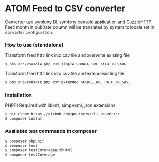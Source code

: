 # ATOM Feed to CSV converter

Converter use symfony DI, symfony console application and GuzzleHTTP.  
Feed month in pubDate column will be translated by system to locale set in converter configuration.  
 

### How to use (standalone)

Transform feed http link into csv file and overwrite existing file

```sh
$ php src/console.php csv:simple SOURCE_URL PATH_TO_SAVE
````
Transform feed http link into csv file and extend existing file
```sh
$ php src/console.php csv:extended SOURCE_URL PATH_TO_SAVE
```

### Installation
PHP7.1 Required with libxml, simplexml, json extensions

```sh
$ git clone https://github.com/puniserv/cli-converter
$ composer install
```

### Available test commands in composer
```sh
$ composer phpunit
$ composer test
$ composer testCoverageWithHtml
$ composer testCoverage
```
